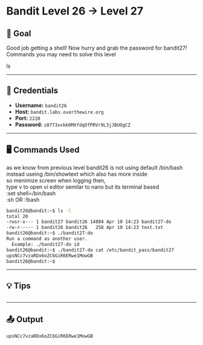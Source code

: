 # Bandit Level 26 → Level 27

## 🧠 Goal

Good job getting a shell! Now hurry and grab the password for bandit27!
Commands you may need to solve this level

ls

---

## 🔐 Credentials

- **Username:** `bandit26`
- **Host:** `bandit.labs.overthewire.org`
- **Port:** `2220`
- **Password:** `s0773xxkk0MXfdqOfPRVr9L3jJBUOgCZ`

---

## 🖥️ Commands Used
as we know from previous level
bandit26 is not using default /bin/bash instead useing /bin/showtext which also has more inside<br>
so menimize screen when logging then,<br>
type v  	to open vi editor semilar to nano but its terminal based<br>
:set shell=/bin/bash <br>
:sh         OR     :!bash <br>

```bash
bandit26@bandit:~$ ls -l
total 20
-rwsr-x--- 1 bandit27 bandit26 14884 Apr 10 14:23 bandit27-do
-rw-r----- 1 bandit26 bandit26   258 Apr 10 14:23 text.txt
bandit26@bandit:~$ ./bandit27-do
Run a command as another user.
  Example: ./bandit27-do id
bandit26@bandit:~$ ./bandit27-do cat /etc/bandit_pass/bandit27
upsNCc7vzaRDx6oZC6GiR6ERwe1MowGB
bandit26@bandit:~$ 
```
___

## 💡 Tips
```bash


```
___

## 📤 Output
```bash
upsNCc7vzaRDx6oZC6GiR6ERwe1MowGB
```

